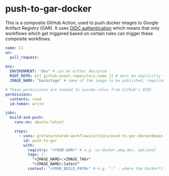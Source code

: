 # push-to-gar-docker

This is a composite GitHub Action, used to push docker images to Google Artifact Registry (GAR).
It uses [OIDC authentication](https://docs.github.com/en/actions/deployment/security-hardening-your-deployments/about-security-hardening-with-openid-connect)
which means that only workflows which get triggered based on certain rules can 
trigger these composite workflows.

```yaml
name: CI
on: 
  pull_request:
    
env:
  ENVIRONMENT: "dev" # can be either dev/prod
  ROOT_REPO: ${{ github.event.repository.name }} # must be explicitly set like this - composite actions cannot get callers' payload, required
  IMAGE_NAME: "backstage" # name of the image to be published, required

# These permissions are needed to assume roles from Github's OIDC.
permissions:
  contents: read
  id-token: write

jobs:
  build-and-push:
    runs-on: ubuntu-latest

    steps:
      - uses: grafana/shared-workflows/actions/push-to-gar-docker@main
        id: push-to-gar
        with:
          registry: "<YOUR-GAR>" # e.g. us-docker.pkg.dev, optional
          tags: |-
            "<IMAGE_NAME>:<IMAGE_TAG>"
            "<IMAGE_NAME>:latest"
          context: "<YOUR_BUILD_PATH>" # e.g. "." - where the Dockerfile is
```
